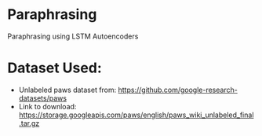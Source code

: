 # Paraphrasing
Paraphrasing using LSTM Autoencoders

# Dataset Used:
- Unlabeled paws dataset from: https://github.com/google-research-datasets/paws
- Link to download: https://storage.googleapis.com/paws/english/paws_wiki_unlabeled_final.tar.gz
